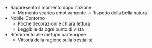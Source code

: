 - Rappresenta il momento dopo l'azione
	- Momento scarico emotivamente -> Rispetto della bella natura
- Nobile Contorno
	- Poche decorazioni e chiara lettura
	- Leggibile da ogni punto di vista
- Riferimento alle metope partenopee
	- Vittoria della ragione sulla bestialità